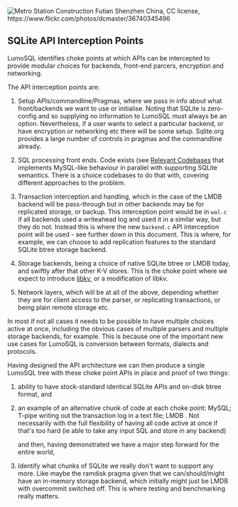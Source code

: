 <!-- SPDX-License-Identifier: CC-BY-SA-4.0 -->
<!-- SPDX-FileCopyrightText: 2020 The LumoSQL Authors -->
<!-- SPDX-ArtifactOfProjectName: LumoSQL -->
<!-- SPDX-FileType: Documentation -->
<!-- SPDX-FileComment: Original by Dan Shearer, 2020 -->


<!-- toc -->

![](./images/lumo-implementation-intro.jpg "Metro Station Construction Futian Shenzhen China, CC license, https://www.flickr.com/photos/dcmaster/36740345496")



SQLite API Interception Points
------------------------------

LumoSQL identifies choke points at which APIs can be intercepted to provide modular choices for backends, front-end parcers, encryption and networking.


   The API interception points are:

  1. Setup APIs/commandline/Pragmas, where we pass in info about what
front/backends we want to use or initialise. Noting that SQLite is
zero-config and so supplying no information to LumoSQL must always be an option.
Nevertheless, if a user wants to select a particular backend, or have
encryption or networking etc there will be some setup. Sqlite.org provides a
large number of controls in pragmas and the commandline already.

  2. SQL processing front ends. Code exists (see [Relevant Codebases](./context-relevant-codebases.md)
that implements MySQL-like behaviour in parallel with supporting SQLite semantics.
There is a choice codebases to do that with, covering different approaches to the problem.

  3. Transaction interception and handling, which in the case of the LMDB
backend will be pass-through but in other backends may be for replicated
storage, or backup. This interception point would be in ```wal.c``` if all
backends used a writeahead log and used it in a similar way, but they do not.
Instead this is where the new ```backend.c``` API interception point will be
used - see further down in this document.  This is where, for example, we can
choose to add replication features to the standard SQLite btree storage
backend.

  4. Storage backends, being a choice of native SQLite btree or LMDB today, and
swiftly after that other K-V stores. This is the choke point where we expect to
introduce [libkv](./context-relevant-codebases.md#libkv), or a modification of libkv.

  5. Network layers, which will be at all of the above, depending whether they
are for client access to the parser, or replicating transactions, or being
plain remote storage etc.

In most if not all cases it needs to be possible to have multiple choices
active at once, including the obvious cases of multiple parsers and multiple
storage backends, for example. This is because one of the important new use
cases for LumoSQL is conversion between formats, dialects and protocols.

Having designed the API architecture we can then produce a single LumoSQL tree
with these choke point APIs in place and proof of two things:

1. ability to have stock-standard identical SQLite APIs and on-disk
btree format, and

2. an example of an alternative chunk of code at each choke point:
MySQL; T-pipe writing out the transaction log in a text file; LMDB .
Not necessarily with the full flexibility of having all code active at
once if that's too hard (ie able to take any input SQL and store in
any backend)

   and then, having demonstrated we have a major step forward for the entire world,

3. Identify what chunks of SQLite we really don't want to support any more.
   Like maybe the ramdisk pragma given that we can/should/might have an
in-memory storage backend, which initially might just be LMDB with overcommit
switched off. This is where testing and benchmarking really matters.

